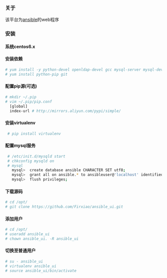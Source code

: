 ### 关于
该平台为[ansible](https://github.com/ansible/ansible)的web程序


### 安装


#### 系统centos6.x

#### 安装依赖

```Bash
# yum install -y python-devel openldap-devel gcc mysql-server mysql-devel epel-release
# yum install python-pip git
``` 
    
#### 配置pip源(可选)

```Bash
# mkdir ~/.pip
# vim ~/.pip/pip.conf
  [global]
  index-url # http://mirrors.aliyun.com/pypi/simple/
```

#### 安装virtualenv

```Bash
 # pip install virtualenv
```

#### 配置mysql服务

```Bash
 # /etc/init.d/mysqld start
 # chkconfig mysqld on
 # mysql
   mysql>  create database ansible CHARACTER SET utf8;
   mysql>  grant all on ansible.* to ansibleuser@'localhost' identified by 'password';
   mysql>  flush privileges;
```

#### 下载源码

```Bash
# cd /opt/
# git clone https://github.com/Firxiao/ansible_ui.git
```

#### 添加用户

```Bash
# cd /opt/
# useradd ansible_ui
# chown ansible_ui. -R ansible_ui
```

#### 切换至普通用户

```Bash
# su - ansible_ui
# virtualenv ansible_ui
# source ansible_ui/bin/activate
```

